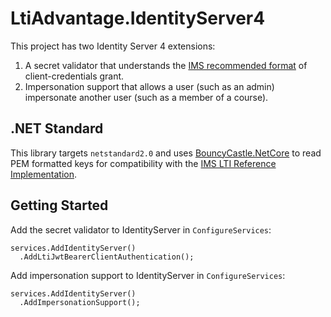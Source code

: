 # LtiAdvantage.IdentityServer4

This project has two Identity Server 4 extensions:

1. A secret validator that understands the 
[IMS recommended format](https://www.imsglobal.org/spec/security/v1p0#using-json-web-tokens-with-oauth-2-0-client-credentials-grant)
of client-credentials grant.
2. Impersonation support that allows a user (such as an admin) impersonate another user (such as a member of a course).

## .NET Standard

This library targets `netstandard2.0` and uses [BouncyCastle.NetCore](https://github.com/chrishaly/bc-csharp) to read PEM formatted keys
for compatibility with the [IMS LTI Reference Implementation](https://github.com/IMSGlobal/lti-reference-implementation).

## Getting Started

Add the secret validator to IdentityServer in `ConfigureServices`:
```
services.AddIdentityServer()
  .AddLtiJwtBearerClientAuthentication();
```

Add impersonation support to IdentityServer in `ConfigureServices`:
```
services.AddIdentityServer()
  .AddImpersonationSupport();
```

